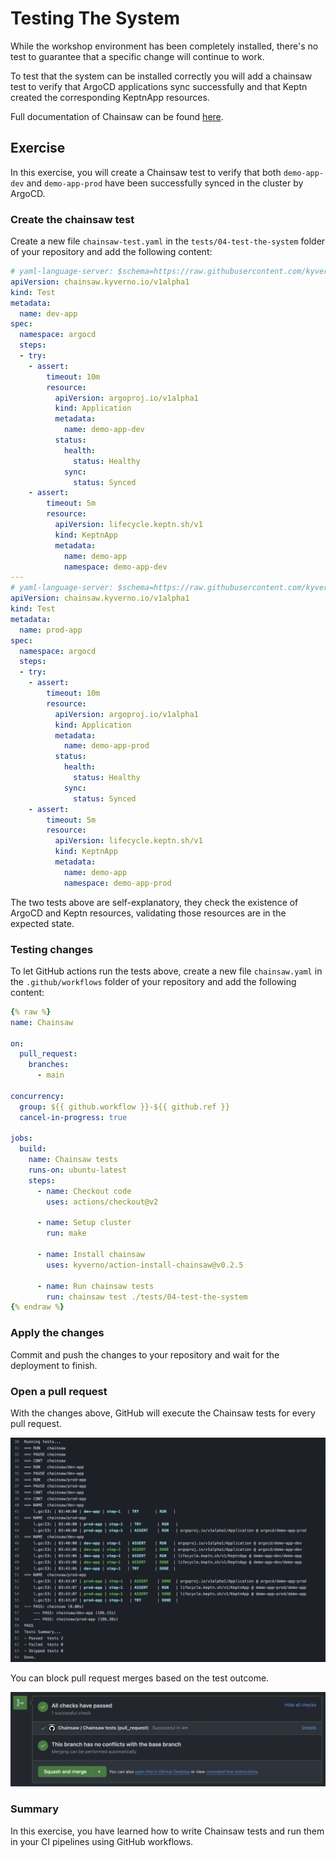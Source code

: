 # Testing The System

While the workshop environment has been completely installed, there's no test to guarantee that a specific change will continue to work.

To test that the system can be installed correctly you will add a chainsaw test to verify that ArgoCD applications sync successfully and that Keptn created the corresponding KeptnApp resources.

Full documentation of Chainsaw can be found [here](https://kyverno.github.io/chainsaw/latest/).

## Exercise

In this exercise, you will create a Chainsaw test to verify that both `demo-app-dev` and `demo-app-prod` have been successfully synced in the cluster by ArgoCD.

### Create the chainsaw test

Create a new file `chainsaw-test.yaml` in the `tests/04-test-the-system` folder of your repository and add the following content:

```yaml
# yaml-language-server: $schema=https://raw.githubusercontent.com/kyverno/chainsaw/main/.schemas/json/test-chainsaw-v1alpha1.json
apiVersion: chainsaw.kyverno.io/v1alpha1
kind: Test
metadata:
  name: dev-app
spec:
  namespace: argocd
  steps:
  - try:
    - assert:
        timeout: 10m
        resource:
          apiVersion: argoproj.io/v1alpha1
          kind: Application
          metadata:
            name: demo-app-dev
          status:
            health:
              status: Healthy
            sync:
              status: Synced
    - assert:
        timeout: 5m
        resource:
          apiVersion: lifecycle.keptn.sh/v1
          kind: KeptnApp
          metadata:
            name: demo-app
            namespace: demo-app-dev
---
# yaml-language-server: $schema=https://raw.githubusercontent.com/kyverno/chainsaw/main/.schemas/json/test-chainsaw-v1alpha1.json
apiVersion: chainsaw.kyverno.io/v1alpha1
kind: Test
metadata:
  name: prod-app
spec:
  namespace: argocd
  steps:
  - try:
    - assert:
        timeout: 10m
        resource:
          apiVersion: argoproj.io/v1alpha1
          kind: Application
          metadata:
            name: demo-app-prod
          status:
            health:
              status: Healthy
            sync:
              status: Synced
    - assert:
        timeout: 5m
        resource:
          apiVersion: lifecycle.keptn.sh/v1
          kind: KeptnApp
          metadata:
            name: demo-app
            namespace: demo-app-prod
```

The two tests above are self-explanatory, they check the existence of ArgoCD and Keptn resources, validating those resources are in the expected state.

### Testing changes

To let GitHub actions run the tests above, create a new file `chainsaw.yaml` in the `.github/workflows` folder of your repository and add the following content:

```yaml
{% raw %}
name: Chainsaw

on:
  pull_request:
    branches:
      - main

concurrency:
  group: ${{ github.workflow }}-${{ github.ref }}
  cancel-in-progress: true

jobs:
  build:
    name: Chainsaw tests
    runs-on: ubuntu-latest
    steps:
      - name: Checkout code
        uses: actions/checkout@v2

      - name: Setup cluster
        run: make

      - name: Install chainsaw
        uses: kyverno/action-install-chainsaw@v0.2.5

      - name: Run chainsaw tests
        run: chainsaw test ./tests/04-test-the-system
{% endraw %}
```

### Apply the changes

Commit and push the changes to your repository and wait for the deployment to finish.

### Open a pull request

With the changes above, GitHub will execute the Chainsaw tests for every pull request.

![GitHub logs](action-logs.png)

You can block pull request merges based on the test outcome.

![All checks have passed](passed.png)

### Summary

In this exercise, you have learned how to write Chainsaw tests and run them in your CI pipelines using GitHub workflows.
